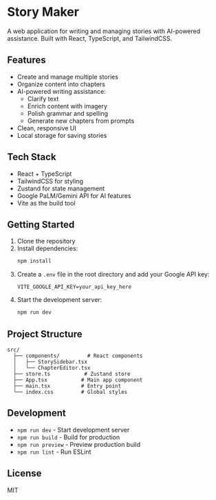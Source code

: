 # Story Maker

A web application for writing and managing stories with AI-powered assistance. Built with React, TypeScript, and TailwindCSS.

## Features

- Create and manage multiple stories
- Organize content into chapters
- AI-powered writing assistance:
  - Clarify text
  - Enrich content with imagery
  - Polish grammar and spelling
  - Generate new chapters from prompts
- Clean, responsive UI
- Local storage for saving stories

## Tech Stack

- React + TypeScript
- TailwindCSS for styling
- Zustand for state management
- Google PaLM/Gemini API for AI features
- Vite as the build tool

## Getting Started

1. Clone the repository
2. Install dependencies:
   ```bash
   npm install
   ```
3. Create a `.env` file in the root directory and add your Google API key:
   ```
   VITE_GOOGLE_API_KEY=your_api_key_here
   ```
4. Start the development server:
   ```bash
   npm run dev
   ```

## Project Structure

```
src/
  ├── components/         # React components
  │   ├── StorySidebar.tsx
  │   └── ChapterEditor.tsx
  ├── store.ts           # Zustand store
  ├── App.tsx           # Main app component
  ├── main.tsx          # Entry point
  └── index.css         # Global styles
```

## Development

- `npm run dev` - Start development server
- `npm run build` - Build for production
- `npm run preview` - Preview production build
- `npm run lint` - Run ESLint

## License

MIT
